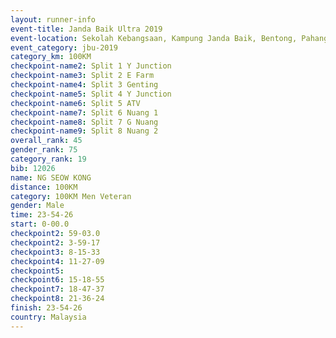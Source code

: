 ```yaml
---
layout: runner-info 
event-title: Janda Baik Ultra 2019
event-location: Sekolah Kebangsaan, Kampung Janda Baik, Bentong, Pahang, Malaysia
event_category: jbu-2019 
category_km: 100KM 
checkpoint-name2: Split 1 Y Junction  
checkpoint-name3: Split 2 E Farm  
checkpoint-name4: Split 3 Genting  
checkpoint-name5: Split 4 Y Junction 
checkpoint-name6: Split 5 ATV 
checkpoint-name7: Split 6 Nuang 1 
checkpoint-name8: Split 7 G Nuang 
checkpoint-name9: Split 8 Nuang 2 
overall_rank: 45
gender_rank: 75
category_rank: 19
bib: 12026
name: NG SEOW KONG
distance: 100KM
category: 100KM Men Veteran
gender: Male
time: 23-54-26
start: 0-00.0
checkpoint2: 59-03.0
checkpoint2: 3-59-17
checkpoint3: 8-15-33
checkpoint4: 11-27-09
checkpoint5: 
checkpoint6: 15-18-55
checkpoint7: 18-47-37
checkpoint8: 21-36-24
finish: 23-54-26
country: Malaysia
---
```

